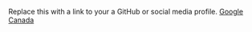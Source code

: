 Replace this with a link to your a GitHub or social media profile.
[Google Canada](https://www.google.ca)
